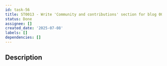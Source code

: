 ```yaml
---
id: task-56
title: ST0013 - Write 'Community and contributions' section for blog 0006
status: Done
assignee: []
created_date: '2025-07-08'
labels: []
dependencies: []
---
```


## Description
